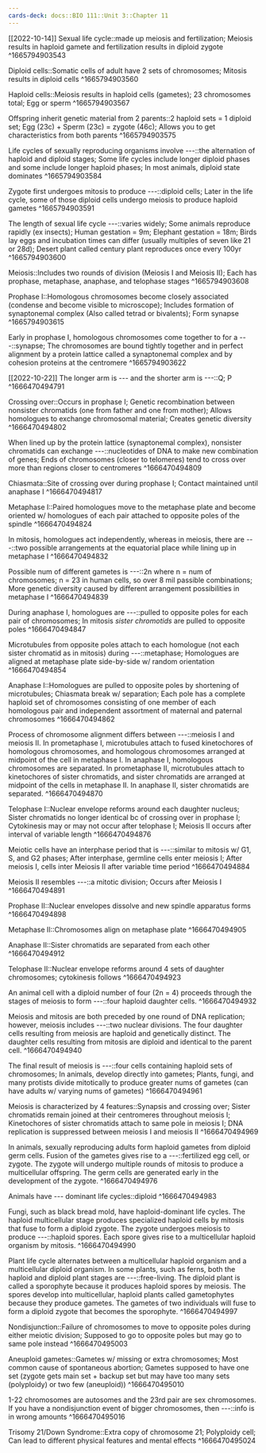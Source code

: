 ```yaml
---
cards-deck: docs::BIO 111::Unit 3::Chapter 11
---
```


[[2022-10-14]]
Sexual life cycle::made up meiosis and fertilization; Meiosis results in haploid gamete and fertilization results in diploid zygote
^1665794903543

Diploid cells::Somatic cells of adult have 2 sets of chromosomes; Mitosis results in diploid cells
^1665794903560

Haploid cells::Meiosis results in haploid cells (gametes); 23 chromosomes total; Egg or sperm
^1665794903567

Offspring inherit genetic material from 2 parents::2 haploid sets = 1 diploid set; Egg (23c) + Sperm (23c) = zygote (46c); Allows you to get characteristics from both  parents
^1665794903575

Life cycles of sexually reproducing organisms involve ---::the alternation of haploid and diploid stages; Some life cycles include longer diploid phases and some include longer haploid phases; In most animals, diploid state dominates
^1665794903584

Zygote first undergoes mitosis to produce ---::diploid cells; Later in the life cycle, some of those diploid cells undergo meiosis to produce haploid gametes
^1665794903591

The length of sexual life cycle ---::varies widely; Some animals reproduce rapidly (ex insects); Human gestation = 9m; Elephant gestation = 18m; Birds lay eggs and incubation times can differ (usually multiples of seven like 21 or 28d); Desert plant called century plant reproduces once every 100yr
^1665794903600

Meiosis::Includes two rounds of division (Meiosis I and Meiosis II); Each has prophase, metaphase, anaphase, and telophase stages
^1665794903608

Prophase I::Homologous chromosomes become closely associated (condense and become visible to microscope); Includes formation of synaptonemal complex (Also called tetrad or bivalents); Form synapse
^1665794903615

Early in prophase I, homologous chromosomes come together to for a ---::synapse; The chromosomes are bound tightly together and in perfect alignment by a protein lattice called a synaptonemal complex and by cohesion proteins at the centromere
^1665794903622

[[2022-10-22]]
The longer arm is --- and the shorter arm is ---::Q; P
^1666470494791

Crossing over::Occurs in prophase I; Genetic recombination between nonsister chromatids (one from father and one from mother); Allows homologues to exchange chromosomal material; Creates genetic diversity
^1666470494802

When lined up by the protein lattice (synaptonemal complex), nonsister chromatids can exchange ---::nucleotides of DNA to make new combination of genes; Ends of chromosomes (closer to telomeres) tend to cross over more than regions closer to centromeres
^1666470494809

Chiasmata::Site of crossing over during prophase I; Contact maintained until anaphase I
^1666470494817

Metaphase I::Paired homologues move to the metaphase plate and become oriented w/ homologues of each pair attached to opposite poles of the spindle
^1666470494824

In mitosis, homologues act independently, whereas in meiosis, there are ---::two possible arrangements at the equatorial place while lining up in metaphase I
^1666470494832

Possible num of different gametes is ---::2n where n = num of chromosomes; n = 23 in human cells, so over 8 mil passible combinations; More genetic diversity caused by different arrangement possibilities in metaphase I
^1666470494839

During anaphase I, homologues are ---::pulled to opposite poles for each pair of chromosomes; In mitosis *sister chromotids* are pulled to opposite poles
^1666470494847

Microtubules from opposite poles attach to each homologue (not each sister chromatid as in mitosis) during ---::metaphase; Homologues are aligned at metaphase plate side-by-side w/ random orientation
^1666470494854

Anaphase I::Homologues are pulled to opposite poles by shortening of microtubules; Chiasmata break w/ separation; Each pole has a complete haploid set of chromosomes consisting of one member of each homologous pair and independent assortment of maternal and paternal chromosomes
^1666470494862

Process of chromosome alignment differs between ---::meiosis I and meiosis II. In prometaphase I, microtubules attach to fused kinetochores of homologous chromosomes, and homologous chromosomes arranged at midpoint of the cell in metaphase I. In anaphase I, homologous chromosomes are separated. In prometaphase II, microtubules attach to kinetochores of sister chromatids, and sister chromatids are arranged at midpoint of the cells in metaphase II. In anaphase II, sister chromatids are separated.
^1666470494870

Telophase I::Nuclear envelope reforms around each daughter nucleus; Sister chromatids no longer identical bc of crossing over in prophase I; Cytokinesis may or may not occur after telophase I; Meiosis II occurs after interval of variable length
^1666470494876

Meiotic cells have an interphase period that is ---::similar to mitosis w/ G1, S, and G2 phases; After interphase, germline cells enter meiosis I; After meiosis I, cells inter Meiosis II after variable time period
^1666470494884

Meiosis II resembles ---::a mitotic division; Occurs after Meiosis I
^1666470494891

Prophase II::Nuclear envelopes dissolve and new spindle apparatus forms
^1666470494898

Metaphase II::Chromosomes align on metaphase plate
^1666470494905

Anaphase II::Sister chromatids are separated from each other
^1666470494912

Telophase II::Nuclear envelope reforms around 4 sets of daughter chromosomes; cytokinesis follows
^1666470494923

An animal cell with a diploid number of four (2n = 4) proceeds through the stages of meiosis to form ---::four haploid daughter cells.
^1666470494932

Meiosis and mitosis are both preceded by one round of DNA replication; however, meiosis includes ---::two nuclear divisions. The four daughter cells resulting from meiosis are haploid and genetically distinct. The daughter cells resulting from mitosis are diploid and identical to the parent cell.
^1666470494940

The final result of meiosis is ---::four cells containing haploid sets of chromosomes; In animals, develop directly into gametes; Plants, fungi, and many protists divide mitotically to produce greater nums of gametes (can have adults w/ varying nums of gametes)
^1666470494961

Meiosis is characterized by 4 features::Synapsis and crossing over; Sister chromatids remain joined at their centromeres throughout meiosis I; Kinetochores of sister chromatids attach to same pole in meiosis I; DNA replication is suppressed between meiosis I and meiosis II
^1666470494969

In animals, sexually reproducing adults form haploid gametes from diploid germ cells. Fusion of the gametes gives rise to a ---::fertilized egg cell, or zygote. The zygote will undergo multiple rounds of mitosis to produce a multicellular offspring. The germ cells are generated early in the development of the zygote.
^1666470494976

Animals have --- dominant life cycles::diploid
^1666470494983

Fungi, such as black bread mold, have haploid-dominant life cycles. The haploid multicellular stage produces specialized haploid cells by mitosis that fuse to form a diploid zygote. The zygote undergoes meiosis to produce ---::haploid spores. Each spore gives rise to a multicellular haploid organism by mitosis. 
^1666470494990

Plant life cycle alternates between a multicellular haploid organism and a multicellular diploid organism. In some plants, such as ferns, both the haploid and diploid plant stages are ---::free-living. The diploid plant is called a sporophyte because it produces haploid spores by meiosis. The spores develop into multicellular, haploid plants called gametophytes because they produce gametes. The gametes of two individuals will fuse to form a diploid zygote that becomes the sporophyte.
^1666470494997

Nondisjunction::Failure of chromosomes to move to opposite poles during either meiotic division; Supposed to go to opposite poles but may go to same pole instead
^1666470495003

Aneuploid gametes::Gametes w/ missing or extra chromosomes; Most common cause of spontaneous abortion; Gametes supposed to have one set (zygote gets main set + backup set but may have too many sets (polyploidy) or two few (aneuploid))
^1666470495010

1-22 chromosomes are autosomes and the 23rd pair are sex chromosomes. If you have a nondisjunction event of bigger chromosomes, then ---::info is in wrong amounts
^1666470495016

Trisomy 21/Down Syndrome::Extra copy of chromosome 21; Polyploidy cell; Can lead to different physical features and mental effects
^1666470495024
